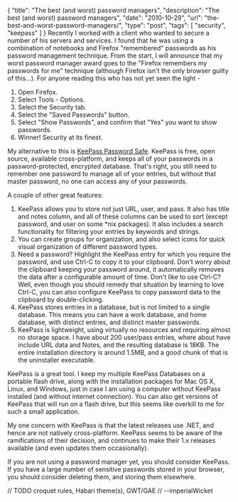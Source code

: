 {
  "title": "The best (and worst) password managers",
  "description": "The best (and worst) password managers",
  "date": "2010-10-29",
  "url": "the-best-and-worst-password-managers/",
  "type": "post",
  "tags": [
    "security",
    "keepass"
  ]
}
Recently I worked with a client who wanted to secure a number of his servers and services.  I found that he was using a combination of notebooks and Firefox "remembered" passwords as his password management technique.  From the start, I will announce that my worst password manager award goes to the "Firefox remembers my passwords for me" technique (although Firefox isn't the only browser guilty of this...).  For anyone reading this who has not yet seen the light - 

1.  Open Firefox.
2.  Select Tools - Options.
3.  Select the Security tab.
4.  Select the "Saved Passwords" button.
5.  Select "Show Passwords", and confirm that "Yes" you want to show passwords.
6.  Winner!  Security at its finest.

My alternative to this is [KeePass Password Safe](http://keepass.info/).  KeePass is free, open source, available cross-platform, and keeps all of your passwords in a password-protected, encrypted database.  That's right, you still need to remember one password to manage all of your entries, but without that master password, no one can access any of your passwords.  

A couple of other great features:

1.  KeePass allows you to store not just URL, user, and pass.  It also has title and notes column, and all of these columns can be used to sort (except password, and user on some *nix packages).  It also includes a search functionality for filtering your entries by keywords and strings.
2.  You can create groups for organization, and also select icons for quick visual organization of different password types.
3.  Need a password?  Highlight the KeePass entry for which you require the password, and use Ctrl-C to copy it to your clipboard.  Don't worry about the clipboard keeping your password around, it automatically removes the data after a configurable amount of time.  Don't like to use Ctrl-C?  Well, even though you should remedy that situation by learning to love Ctrl-C, you can also configure KeePass to copy password data to the clipboard by double-clicking.
4.  KeePass stores entries in a database, but is not limited to a single database.  This means you can have a work database, and home database, with distinct entries, and distinct master passwords.
5.  KeePass is lightweight, using virtually no resources and requiring almost no storage space.  I have about 200 user/pass entries, where about have include URL data and Notes, and the resulting database is 18KB.  The entire installation directory is around 1.5MB, and a good chunk of that is the uninstaller executable.

KeePass is a great tool.  I keep my multiple KeePass Databases on a portable flash drive, along with the installation packages for Mac OS X, Linux, and Windows, just in case I am using a computer without KeePass installed (and without internet connection).  You can also get versions of KeePass that will run on a flash drive, but this seems like overkill to me for such a small application.  

My one concern with KeePass is that the latest releases use .NET, and hence are not natively cross-platform.  KeePass seems to be aware of the ramifications of their decision, and continues to make their 1.x releases available (and even updates them occasionally).  

If you are not using a password manager yet, you should consider KeePass.  If you have a large number of sensitive passwords stored in your browser, you should consider deleting them, and storing them elsewhere. 

<span class="signature">
// TODO croquet rules, Habari theme(s), GWT/GAE
// --imperialWicket
</span>
